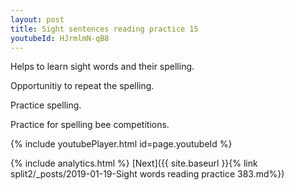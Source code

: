 ```yaml
---
layout: post
title: Sight sentences reading practice 15
youtubeId: HJrmlmN-qB8
---
```

 
 
Helps to learn sight words and their spelling.

Opportunitiy to repeat the spelling. 

Practice spelling. 
 
Practice for spelling bee competitions. 
 
{% include youtubePlayer.html id=page.youtubeId %}
 
 
{% include analytics.html %} 
[Next]({{ site.baseurl }}{% link  split2/_posts/2019-01-19-Sight words reading practice 383.md%})
 
